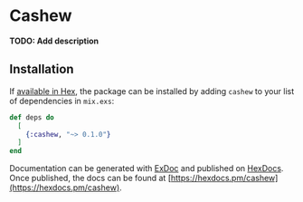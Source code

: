 # Cashew

**TODO: Add description**

## Installation

If [available in Hex](https://hex.pm/docs/publish), the package can be installed
by adding `cashew` to your list of dependencies in `mix.exs`:

```elixir
def deps do
  [
    {:cashew, "~> 0.1.0"}
  ]
end
```

Documentation can be generated with [ExDoc](https://github.com/elixir-lang/ex_doc)
and published on [HexDocs](https://hexdocs.pm). Once published, the docs can
be found at [https://hexdocs.pm/cashew](https://hexdocs.pm/cashew).

